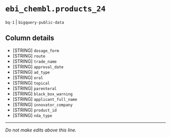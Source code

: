 # `ebi_chembl.products_24`
`bq-1` | `bigquery-public-data`

## Column details
* [STRING]    `dosage_form`
* [STRING]    `route`
* [STRING]    `trade_name`
* [STRING]    `approval_date`
* [STRING]    `ad_type`
* [STRING]    `oral`
* [STRING]    `topical`
* [STRING]    `parenteral`
* [STRING]    `black_box_warning`
* [STRING]    `applicant_full_name`
* [STRING]    `innovator_company`
* [STRING]    `product_id`
* [STRING]    `nda_type`

-------------------------------------------------------------------------------
*Do not make edits above this line.*
